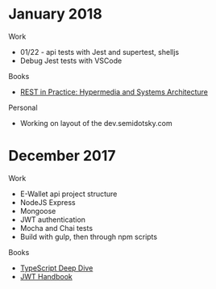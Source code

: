# January 2018

Work

* 01/22 - api tests with Jest and supertest, shelljs
* Debug Jest tests with VSCode

Books

* [REST in Practice: Hypermedia and Systems Architecture][REST in Practice]

Personal

* Working on layout of the dev.semidotsky.com

# December 2017

Work

* E-Wallet api project structure
* NodeJS Express
* Mongoose
* JWT authentication
* Mocha and Chai tests
* Build with gulp, then through npm scripts

Books

* [TypeScript Deep Dive][TypeScript Deep Dive]
* [JWT Handbook][JWT Handbook]

[REST in Practice]: http://shop.oreilly.com/product/9780596805838.do
[TypeScript Deep Dive]: https://www.gitbook.com/book/basarat/typescript/details
[JWT Handbook]: https://auth0.com/e-books/jwt-handbook
